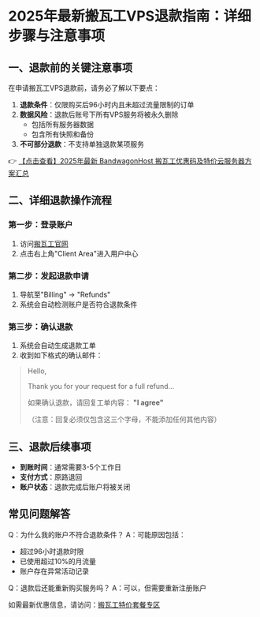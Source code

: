 # 2025年最新搬瓦工VPS退款指南：详细步骤与注意事项

## 一、退款前的关键注意事项

在申请搬瓦工VPS退款前，请务必了解以下要点：

1. **退款条件**：仅限购买后96小时内且未超过流量限制的订单
2. **数据风险**：退款后账号下所有VPS服务将被永久删除
   - 包括所有服务器数据
   - 包含所有快照和备份
3. **不可部分退款**：不支持单独退款某项服务

👉 [【点击查看】2025年最新 BandwagonHost 搬瓦工优惠码及特价云服务器方案汇总](https://bit.ly/banwagon)

## 二、详细退款操作流程

### 第一步：登录账户
1. 访问[搬瓦工官网](https://bit.ly/banwagon)
2. 点击右上角"Client Area"进入用户中心

### 第二步：发起退款申请
1. 导航至"Billing" → "Refunds"
2. 系统会自动检测账户是否符合退款条件

### 第三步：确认退款
1. 系统会自动生成退款工单
2. 收到如下格式的确认邮件：

> Hello,
>
> Thank you for your request for a full refund...
>
> 如果确认退款，请回复工单内容：
> **"I agree"**
>
> （注意：回复必须仅包含这三个字母，不能添加任何其他内容）

## 三、退款后续事项

- **到账时间**：通常需要3-5个工作日
- **支付方式**：原路退回
- **账户状态**：退款完成后账户将被关闭

## 常见问题解答

Q：为什么我的账户不符合退款条件？
A：可能原因包括：
   - 超过96小时退款时限
   - 已使用超过10%的月流量
   - 账户存在异常活动记录

Q：退款后还能重新购买服务吗？
A：可以，但需要重新注册账户

如需最新优惠信息，请访问：[搬瓦工特价套餐专区](https://bit.ly/banwagon)